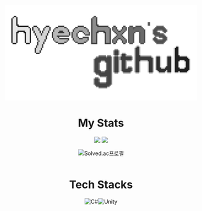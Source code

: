 ![image](/Image/Hyechxn.png)
<br>
<div align="center">
<h1> My Stats</h1>

<p>
  <img height="180em" src="https://github-readme-stats.vercel.app/api?username=hyechxn&show_icons=true&include_all_commits=true&&theme=radical">
  <img height="180em" src="https://github-readme-stats.vercel.app/api/top-langs/?username=hyechxn&layout=compact&theme=radical">
</p>

![Solved.ac프로필](http://mazassumnida.wtf/api/v2/generate_badge?boj=namochi1118)
<br><br>
<h1> Tech Stacks</h1>

![C#](https://img.shields.io/badge/c%23-%2300599C.svg?style=for-the-badge&logo=c%2B%2B&logoColor=white)![Unity](https://img.shields.io/badge/unity-%23000000.svg?style=for-the-badge&logo=unity&logoColor=white)
<br><br><br><br>
  </div>
<!--
**hyechxn/hyechxn** is a ✨ _special_ ✨ repository because its `README.md` (this file) appears on your GitHub profile.
-->
